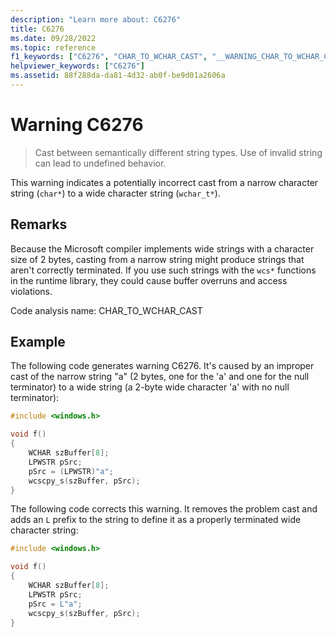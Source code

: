 ```yaml
---
description: "Learn more about: C6276"
title: C6276
ms.date: 09/28/2022
ms.topic: reference
f1_keywords: ["C6276", "CHAR_TO_WCHAR_CAST", "__WARNING_CHAR_TO_WCHAR_CAST"]
helpviewer_keywords: ["C6276"]
ms.assetid: 88f288da-da81-4d32-ab0f-be9d01a2606a
---
```

# Warning C6276

> Cast between semantically different string types. Use of invalid string can lead to undefined behavior.

This warning indicates a potentially incorrect cast from a narrow character string (`char*`) to a wide character string (`wchar_t*`).

## Remarks

Because the Microsoft compiler implements wide strings with a character size of 2 bytes, casting from a narrow string might produce strings that aren't correctly terminated. If you use such strings with the `wcs*` functions in the runtime library, they could cause buffer overruns and access violations.
 
Code analysis name: CHAR_TO_WCHAR_CAST

## Example

The following code generates warning C6276. It's caused by an improper cast of the narrow string "a" (2 bytes, one for the 'a' and one for the null terminator) to a wide string (a 2-byte wide character 'a' with no null terminator):

```cpp
#include <windows.h>

void f()
{
    WCHAR szBuffer[8];
    LPWSTR pSrc;
    pSrc = (LPWSTR)"a";
    wcscpy_s(szBuffer, pSrc);
}
```

The following code corrects this warning. It removes the problem cast and adds an `L` prefix to the string to define it as a properly terminated wide character string:

```cpp
#include <windows.h>

void f()
{
    WCHAR szBuffer[8];
    LPWSTR pSrc;
    pSrc = L"a";
    wcscpy_s(szBuffer, pSrc);
}
```
